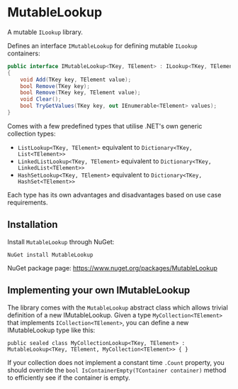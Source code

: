 # MutableLookup

A mutable `ILookup` library.

Defines an interface `IMutableLookup` for defining mutable `ILookup` containers:

```c#
public interface IMutableLookup<TKey, TElement> : ILookup<TKey, TElement>
{
    void Add(TKey key, TElement value);
    bool Remove(TKey key);
    bool Remove(TKey key, TElement value);
    void Clear();
    bool TryGetValues(TKey key, out IEnumerable<TElement> values);
}
```

Comes with a few predefined types that utilise .NET's own generic collection types:

* `ListLookup<TKey, TElement>` equivalent to `Dictionary<TKey, List<TElement>>`
* `LinkedListLookup<TKey, TElement>` equivalent to `Dictionary<TKey, LinkedList<TElement>>`
* `HashSetLookup<TKey, TElement>` equivalent to `Dictionary<TKey, HashSet<TElement>>`

Each type has its own advantages and disadvantages based on use case requirements.

## Installation

Install `MutableLookup` through NuGet:

`NuGet install MutableLookup`

NuGet package page: https://www.nuget.org/packages/MutableLookup

## Implementing your own IMutableLookup

The library comes with the `MutableLookup` abstract class which allows trivial definition of a new IMutableLookup. Given a type `MyCollection<TElement>` that implements `ICollection<TElement>`, you can define a new IMutableLookup type like this:

`public sealed class MyCollectionLookup<TKey, TElement> : MutableLookup<TKey, TElement, MyCollection<TElement>> { }`

If your collection does not implement a constant time `.Count` property, you should override the `bool IsContainerEmpty(TContainer container)` method to efficiently see if the container is empty.
